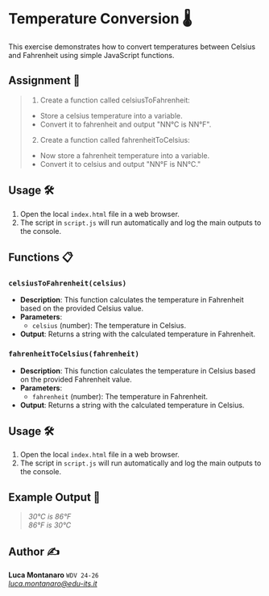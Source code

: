 # Temperature Conversion 🌡️

This exercise demonstrates how to convert temperatures between Celsius and Fahrenheit using simple JavaScript functions.

## Assignment 📝

> 1. Create a function called celsiusToFahrenheit:
> - Store a celsius temperature into a variable.
> - Convert it to fahrenheit and output "NN°C is NN°F".
> 2. Create a function called fahrenheitToCelsius:
> - Now store a fahrenheit temperature into a variable.
> - Convert it to celsius and output "NN°F is NN°C."

## Usage 🛠️

1. Open the local `index.html` file in a web browser.
2. The script in `script.js` will run automatically and log the main outputs to the console.

## Functions 📋

### `celsiusToFahrenheit(celsius)`

- **Description**: This function calculates the temperature in Fahrenheit based on the provided Celsius value.
- **Parameters**:
  - `celsius` (number): The temperature in Celsius.
- **Output**: Returns a string with the calculated temperature in Fahrenheit.

### `fahrenheitToCelsius(fahrenheit)`

- **Description**: This function calculates the temperature in Celsius based on the provided Fahrenheit value.
- **Parameters**:
  - `fahrenheit` (number): The temperature in Fahrenheit.
- **Output**: Returns a string with the calculated temperature in Celsius.

## Usage 🛠️

1. Open the local `index.html` file in a web browser.
2. The script in `script.js` will run automatically and log the main outputs to the console.

## Example Output 📜

>*30°C is 86°F*  
>*86°F is 30°C*

## Author ✍️

**Luca Montanaro** `WDV 24-26`  
*luca.montanaro@edu-its.it*